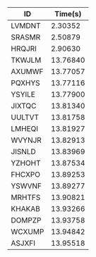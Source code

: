 |ID|Time(s)|
|-|-|
|LVMDNT|2.30352|
|SRASMR|2.50879|
|HRQJRI|2.90630|
|TKWJLM|13.76840|
|AXUMWF|13.77057|
|PQXHYS|13.77116|
|YSYILE|13.77900|
|JIXTQC|13.81340|
|UULTVT|13.81758|
|LMHEQI|13.81927|
|WVYNJR|13.82913|
|JISNLD|13.83969|
|YZHOHT|13.87534|
|FHCXPO|13.89253|
|YSWVNF|13.89277|
|MRHTFS|13.90821|
|KHAKAB|13.93266|
|DOMPZP|13.93758|
|WCXUMP|13.94842|
|ASJXFI|13.95518|
